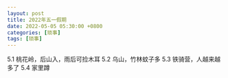 ```yaml
---
layout: post
title: 2022年五一假期
date: 2022-05-05 05:30:00 +0800
categories: [琐事]
tags: [琐事]
---
```

5.1 桃花岭，后山入，雨后可捡木耳
5.2 乌山，竹林蚊子多
5.3 铁骑营，人越来越多了
5.4 家里蹲